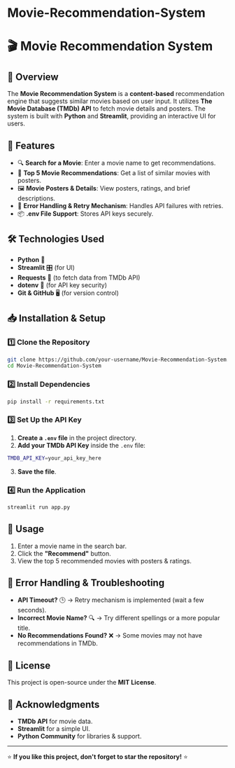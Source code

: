 # Movie-Recommendation-System
# 🎬 Movie Recommendation System

## 📌 Overview
The **Movie Recommendation System** is a **content-based** recommendation engine that suggests similar movies based on user input. It utilizes **The Movie Database (TMDb) API** to fetch movie details and posters. The system is built with **Python** and **Streamlit**, providing an interactive UI for users.

## 🚀 Features
- 🔍 **Search for a Movie**: Enter a movie name to get recommendations.
- 🎥 **Top 5 Movie Recommendations**: Get a list of similar movies with posters.
- 🖼️ **Movie Posters & Details**: View posters, ratings, and brief descriptions.
- 🔄 **Error Handling & Retry Mechanism**: Handles API failures with retries.
- 📦 **.env File Support**: Stores API keys securely.

## 🛠️ Technologies Used
- **Python** 🐍
- **Streamlit** 🎛️ (for UI)
- **Requests** 📡 (to fetch data from TMDb API)
- **dotenv** 🔑 (for API key security)
- **Git & GitHub** 🖥️ (for version control)

## 📥 Installation & Setup
### 1️⃣ Clone the Repository
```sh
git clone https://github.com/your-username/Movie-Recommendation-System.git
cd Movie-Recommendation-System
```
### 2️⃣ Install Dependencies
```sh
pip install -r requirements.txt
```
### 3️⃣ Set Up the API Key
1. **Create a `.env` file** in the project directory.
2. **Add your TMDb API Key** inside the `.env` file:
```sh
TMDB_API_KEY=your_api_key_here
```
3. **Save the file**.

### 4️⃣ Run the Application
```sh
streamlit run app.py
```

## 🎯 Usage
1. Enter a movie name in the search bar.
2. Click the **"Recommend"** button.
3. View the top 5 recommended movies with posters & ratings.

## 🛑 Error Handling & Troubleshooting
- **API Timeout?** 🕒 → Retry mechanism is implemented (wait a few seconds).
- **Incorrect Movie Name?** 🔍 → Try different spellings or a more popular title.
- **No Recommendations Found?** ❌ → Some movies may not have recommendations in TMDb.

## 📜 License
This project is open-source under the **MIT License**.

## 🙌 Acknowledgments
- **TMDb API** for movie data.
- **Streamlit** for a simple UI.
- **Python Community** for libraries & support.

---

⭐ **If you like this project, don't forget to star the repository!** ⭐

